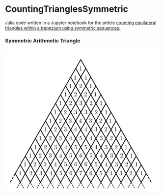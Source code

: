 # CountingTrianglesSymmetric
Julia code written in a Jupyter notebook for the article [counting equilateral triangles within a trapezium using symmetric sequences.](http://dx.doi.org/10.13140/RG.2.2.17113.65129/1)

### Symmetric Arithmetic Triangle
![SA-triangle](trapez07.svg)
